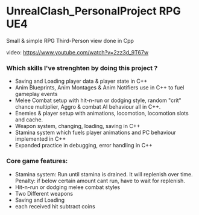 # UnrealClash_PersonalProject RPG UE4
Small & simple RPG Third-Person view done in Cpp

video: https://www.youtube.com/watch?v=2zz3d_9T67w

### Which skills I've strenghten by doing this project ?
- Saving and Loading player data & player state in C++
- Anim Blueprints, Anim Montages & Anim Notifiers use in C++ to fuel gameplay events
- Melee Combat setup with hit-n-run or dodging style, random "crit" chance multiplier, Aggro & combat AI behaviour all in C++.
- Enemies & player setup with animations, locomotion, locomotion slots and cache.
- Weapon system, changing, loading, saving in C++
- Stamina system which fuels player animations and PC behaviour implemented in C++
- Expanded practice in debugging, error handling in C++


### Core game features:
- Stamina system: Run until stamina is drained. It will replenish over time. Penalty: if below certain amount cant run, have to wait for replenish.
- Hit-n-run or dodging melee combat styles
- Two Different weapons
- Saving and Loading
- each received hit subtract coins
